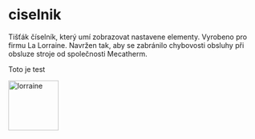 # ciselnik
Tišťák číselník, který umí zobrazovat nastavene elementy. Vyrobeno pro firmu La Lorraine. Navržen tak, aby se zabránilo chybovosti obsluhy při obsluze stroje od společnosti Mecatherm.

Toto je test

<img width="100" alt="lorraine" src="https://github.com/user-attachments/assets/7a2f0d94-3a7d-43fc-8613-9afe07a6a172" />
